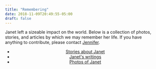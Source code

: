 ```yaml
---
title: "Remembering"
date: 2018-11-09T20:49:55-05:00
draft: false
---
```


Janet left a sizeable impact on the world. Below is a collection of photos, stories, and articles by which we may remember her life. If you have anything to contribute, please contact <a href="mailto:jen@lunchbag.ca">Jennifer</a>.

<center>
  <ul>
    <li><a href="/stories">Stories about Janet</a></li>
    <li><a href="/writings">Janet's writings</a></li>
    <li><a href="/photos">Photos of Janet</a></li>
  </ul>
</center>
